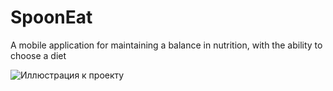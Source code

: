 # SpoonEat
A mobile application for maintaining a balance in nutrition, with the ability to choose a diet

![Иллюстрация к проекту](https://github.com/MAXBAF1/SpoonEat/blob/master/photo_2023-06-19_17-00-09.jpg)
